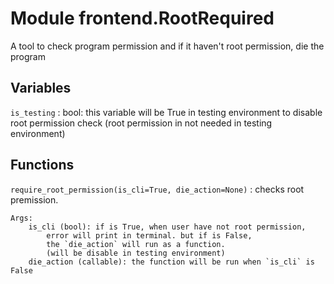 Module frontend.RootRequired
============================
A tool to check program permission and if it haven't root permission, die the program

Variables
---------

    
`is_testing`
:   bool: this variable will be True in testing environment to disable root permission check
    (root permission in not needed in testing environment)

Functions
---------

    
`require_root_permission(is_cli=True, die_action=None)`
:   checks root premission.
    
    Args:
        is_cli (bool): if is True, when user have not root permission,
            error will print in terminal. but if is False,
            the `die_action` will run as a function.
            (will be disable in testing environment)
        die_action (callable): the function will be run when `is_cli` is False